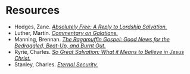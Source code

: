 # Resources

- Hodges, Zane. [*Absolutely Free: A Reply to Lordship Salvation.*](https://www.amazon.com/Absolutely-Free-Biblical-Lordship-Salvation-ebook/dp/B07G4M62GY/ref=sr_1_1?keywords=zane+hodges+absolutely+free&qid=1578309736&sr=8-1)
- Luther, Martin. [*Commentary on Galatians.*](https://www.amazon.com/Commentary-Galatians-Martin-Luther-ebook/dp/B07WCQVM1R/ref=sr_1_2?crid=BU0QIE4ZHUOO&keywords=martin+luther+commentary+on+galatians&qid=1578309773&sprefix=martin+luther+commentary+on%2Caps%2C241&sr=8-2)
- Manning, Brennan. [*The Ragamuffin Gospel: Good News for the Bedraggled, Beat-Up, and Burnt Out.*](https://www.amazon.com/gp/product/1590525027/ref=dbs_a_def_rwt_bibl_vppi_i0)
- Ryrie, Charles. [*So Great Salvation: What it Means to Believe in Jesus Christ.*](https://www.amazon.com/So-Great-Salvation-Believe-Christ/dp/0802478182/ref=sr_1_1?crid=2YMZ9654PX6IK&keywords=so+great+salvation+charles+ryrie&qid=1578309670&sprefix=ryrie+so+%2Caps%2C149&sr=8-1)
- Stanley, Charles. [*Eternal Security.*](https://www.amazon.com/Eternal-Security-Charles-Stanley/dp/0785264175/ref=sr_1_1?crid=2BRMVRXVRY1JA&keywords=eternal+security+charles+stanley&qid=1579134734&sprefix=eternal+security%2Caps%2C177&sr=8-1)
